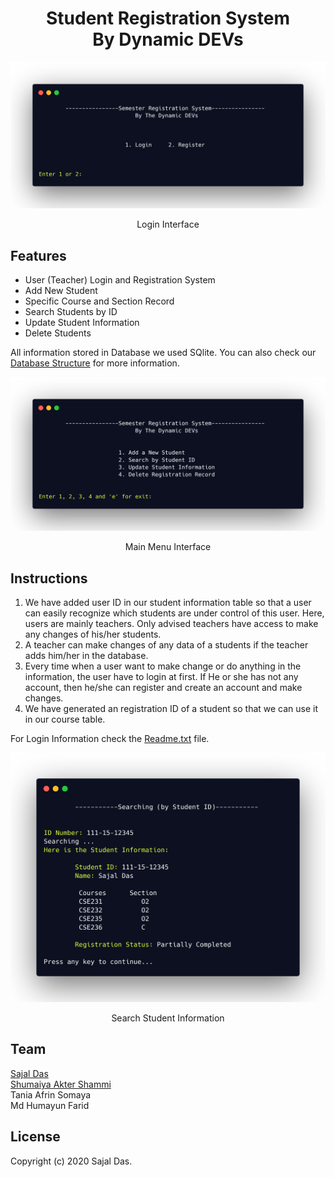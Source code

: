 <h1 align="center"><b>Student Registration System</b><br>By Dynamic DEVs</h1>

![login](contents/login.png)
<p align="center">Login Interface</p>

## Features
   * User (Teacher) Login and Registration System
   * Add New Student
   * Specific Course and Section Record
   * Search Students by ID
   * Update Student Information
   * Delete Students

All information stored in Database we used SQlite. You can also check our [Database Structure](DatabaseStructure.png) for more information.

![menu](contents/menu.png)
<p align="center">Main Menu Interface</p>

## Instructions
1. We have added user ID in our student information table so that a user can easily recognize which students are under control of this user. 
Here, users are mainly teachers. Only advised teachers have access to make any changes of his/her students.
2. A teacher can make changes of any data of a students if the teacher adds him/her in the database.
3. Every time when a user want to make change or do anything in the information, the user have to login at first. 
If He or she has not any account, then he/she can register and create an account and make changes.
4. We have generated an registration ID of a student so that we can use it in our course table.

For Login Information check the [Readme.txt](Readme.txt) file.

![search](contents/search.png)
<p align="center">Search Student Information</p>

## Team
  [Sajal Das](https://github.com/sajaldas19)<br>
  [Shumaiya Akter Shammi](https://github.com/Shammi179)<br>
  Tania Afrin Somaya<br>
  Md Humayun Farid<br>

## License
Copyright (c) 2020 Sajal Das.